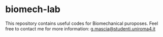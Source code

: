 # biomech-lab

This repository contains useful codes for Biomechanical puroposes. Feel free to contact me for more information: g.mascia@studenti.uniroma4.it
